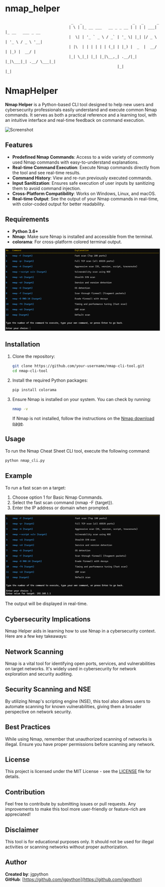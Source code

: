 # nmap_helper

                                  _   _                       _   _      _
                                 | \ | |_ __ ___   __ _ _ __ | | | | ___| |_ __   ___ _ __
                                 |  \| | '_ ` _ \ / _` | '_ \| |_| |/ _ \ | '_ \ / _ \ '__|
                                 | |\  | | | | | | (_| | |_) |  _  |  __/ | |_) |  __/ |
                                 |_| \_|_| |_| |_|\__,_| .__/|_| |_|\___|_| .__/ \___|_|
                                                       |_|                |_|



# NmapHelper

**Nmap Helper** is a Python-based CLI tool designed to help new users and cybersecurity professionals easily understand and execute common Nmap commands. It serves as both a practical reference and a learning tool, with an intuitive interface and real-time feedback on command execution.

![Screenshot](./screenshot.png)

## Features

- **Predefined Nmap Commands**: Access to a wide variety of commonly used Nmap commands with easy-to-understand explanations.
- **Real-time Command Execution**: Execute Nmap commands directly from the tool and see real-time results.
- **Command History**: View and re-run previously executed commands.
- **Input Sanitization**: Ensures safe execution of user inputs by sanitizing them to avoid command injection.
- **Cross-Platform Compatibility**: Works on Windows, Linux, and macOS.
- **Real-time Output**: See the output of your Nmap commands in real-time, with color-coded output for better readability.

## Requirements

- **Python 3.6+**
- **Nmap**: Make sure Nmap is installed and accessible from the terminal.
- **colorama**: For cross-platform colored terminal output.

![Screenshot](./screenshot2.png)

## Installation

1. Clone the repository:

    ```bash
    git clone https://github.com/your-username/nmap-cli-tool.git
    cd nmap-cli-tool
    ```

2. Install the required Python packages:

    ```bash
    pip install colorama
    ```

3. Ensure Nmap is installed on your system. You can check by running:

    ```bash
    nmap -v
    ```

    If Nmap is not installed, follow the instructions on the [Nmap download page](https://nmap.org/download.html).

## Usage

To run the Nmap Cheat Sheet CLI tool, execute the following command:

```bash
python nmap_cli.py
```

## Example
To run a fast scan on a target:

1. Choose option 1 for Basic Nmap Commands.
2. Select the fast scan command (nmap -F {target}).
3. Enter the IP address or domain when prompted.

![Screenshot](./screenshot3.png)

The output will be displayed in real-time.

## Cybersecurity Implications
Nmap Helper aids in learning how to use Nmap in a cybersecurity context. Here are a few key takeaways:

## Network Scanning
Nmap is a vital tool for identifying open ports, services, and vulnerabilities on target networks. It's widely used in cybersecurity for network exploration and security auditing.

## Security Scanning and NSE
By utilizing Nmap's scripting engine (NSE), this tool also allows users to automate scanning for known vulnerabilities, giving them a broader perspective on network security.

## Best Practices
While using Nmap, remember that unauthorized scanning of networks is illegal. Ensure you have proper permissions before scanning any network.


## License
This project is licensed under the MIT License - see the [LICENSE](LICENSE) file for details.

## Contribution
Feel free to contribute by submitting issues or pull requests. Any improvements to make this tool more user-friendly or feature-rich are appreciated!

## Disclaimer
This tool is for educational purposes only. It should not be used for illegal activities or scanning networks without proper authorization.



## Author
**Created by**: jgpython  
**GitHub**: [https://github.com/jgpython](https://github.com/jgpython)

